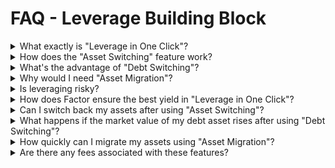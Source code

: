 # FAQ - Leverage Building Block

<details>

<summary>What exactly is "Leverage in One Click"?</summary>

"Leverage in One Click" is our unique feature that simplifies the complexities of leveraging. At its core, leveraging amplifies your deposit's earning capacity. With our system, you can instantly boost your deposit's yield potential without needing a deep dive into the nitty-gritty of DeFi mechanics.

</details>

<details>

<summary>How does the "Asset Switching" feature work?</summary>

Asset switching is your agile tool in the ever-changing DeFi landscape. If you predict that your current asset might lose value, this feature empowers you to swap it for another that you believe will hold or appreciate in value. It's all about staying one step ahead of the market.

</details>

<details>

<summary>What's the advantage of "Debt Switching"?</summary>

Debt switching can be a game-changer. Imagine owing a sum in one asset and anticipating that its market value will drop. By switching your debt to that asset and its value does indeed decrease, you can clear your debt using fewer resources. It's a strategic way to make market movements work in your favor.

</details>

<details>

<summary>Why would I need "Asset Migration"?</summary>

Asset migration is your safety net in the volatile world of decentralized finance. Markets can be shaken by various events - regulatory changes, black swan events, or even contract vulnerabilities. During such events, one protocol may become less favorable due to soaring interest rates or perceived risks. Asset migration allows you to move your assets (and associated debt) to a different protocol that offers better stability, interest rates, or security.

</details>

<details>

<summary>Is leveraging risky?</summary>

Leveraging, by nature, magnifies both potential gains and potential losses. By leveraging 2:1, for instance, a 10% yield would effectively double. However, if the asset's value dips, the losses are similarly amplified. While Factor offers an easy-to-use leveraging process, it's crucial to be aware of the risks and monitor market conditions.

</details>

<details>

<summary>How does Factor ensure the best yield in "Leverage in One Click"?</summary>

Factor's underlying smart contracts continuously scan the market to identify and lock in the best yields available for your deposit, tapping into our platform's deep liquidity and a wide array of DeFi protocols. Your assets are always hard at work completely autonomously.

</details>

<details>

<summary>Can I switch back my assets after using "Asset Switching"?</summary>

Yes, Factor offers flexibility at your fingertips. If market conditions change or you achieve your desired goal, you can effortlessly switch back to your initial asset or any other of your choice.

</details>

<details>

<summary>What happens if the market value of my debt asset rises after using "Debt Switching"?</summary>

Debt switching, while powerful, requires careful consideration. If you switch your debt to an asset anticipating its value will fall, but it rises instead, the cost of your debt in terms of the original asset would increase. This is the inherent risk of financial strategies, and it underscores the importance of staying updated with market movements and trends. Factor provides the tools, but the decisions should always be informed.

</details>

<details>

<summary>How quickly can I migrate my assets using "Asset Migration"?</summary>

The core migration process, powered by our smart contracts, is rapid. However, the entire duration can vary due to factors like current network traffic, involved protocols, and the overarching blockchain state.

</details>

<details>

<summary>Are there any fees associated with these features?</summary>

Actions such as opening, migrating, and closing leverage positions incur a minimal 0.1% fee.

</details>

